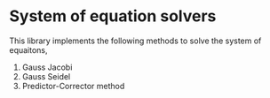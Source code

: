 # System of equation solvers

This library implements the following methods to solve the system of equaitons,

1. Gauss Jacobi
2. Gauss Seidel
3. Predictor-Corrector method
